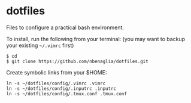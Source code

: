 # dotfiles

Files to configure a practical bash environment.

To install, run the following from your terminal: (you may want to backup your
existing `~/.vimrc` first)
```
$ cd
$ git clone https://github.com/nbenaglia/dotfiles.git
```
Create symbolic links from your $HOME:
```
ln -s ~/dotfiles/config/.vimrc .vimrc
ln -s ~/dotfiles/config/.inputrc .inputrc
ln -s ~/dotfiles/config/.tmux.conf .tmux.conf
```
